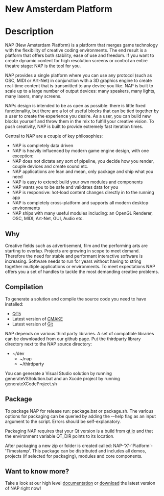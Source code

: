 New Amsterdam Platform
=======================

# Description

NAP (New Amsterdam Platform) is a platform that merges game technology with the flexibility of creative coding environments. The end result is a platform that offers both stability, ease of use and freedom. If you want to create dynamic content for high resolution screens or control an entire theatre stage: NAP is the tool for you.

NAP provides a single platform where you can use any protocol (such as OSC, MIDI or Art-Net) in conjunction with a 3D graphics engine to create real-time content that is transmitted to any device you like. NAP is built to scale up to a large number of output devices: many speakers, many lights, many lasers, many screens.
	
NAPs design is intended to be as open as possible: there is little fixed functionality, but there are a lot of useful blocks that can be tied together by a user to create the experience you desire. As a user, you can build new blocks yourself and throw them in the mix to fulfill your creative vision. To push creativity, NAP is built to provide extremely fast iteration times.

Central to NAP are a couple of key philosophies:

- NAP is completely data driven
- NAP is heavily influenced by modern game engine design, with one exception:
- NAP does not dictate any sort of pipeline, you decide how you render, couple devices and create sound etc.
- NAP applications are lean and mean, only package and ship what you need
- NAP is easy to extend: build your own modules and components
- NAP wants you to be safe and validates data for you
- NAP is responsive: hot-load content changes directly in to the running app
- NAP is completely cross-platform and supports all modern desktop environments
- NAP ships with many useful modules including: an OpenGL Renderer, OSC, MIDI, Art-Net, GUI, Audio etc.

## Why

Creative fields such as advertisement, film and the performing arts are starting to overlap. Projects are growing in scope to meet demand. Therefore the need for stable and performant interactive software is increasing. Software needs to run for years without having to string together multiple applications or environments. To meet expectations NAP offers you a set of handles to tackle the most demanding creative problems.

## Compilation

To generate a solution and compile the source code you need to have installed: 

- [QT5](http://download.qt.io/official_releases/qt/)
- Latest version of [CMAKE](https://cmake.org/download/)
- Latest version of [Git](https://git-scm.com/download/win)

NAP depends on various third party libraries. A set of compatible libraries can be downloaded from our github page. Put the thirdparty library directory next to the NAP source directory:

- ~/dev
	- ~/nap
	- ~/thirdparty

You can generate a Visual Studio solution by running generateVSSolution.bat and an Xcode project by running generateXCodeProject.sh

## Package

To package NAP for release run: package.bat or package.sh. The various options for packaging can be queried by adding the --help flag as an input argument to the script. Errors should be self-explanatory.

Packaging NAP requires that your Qt version is a build from [qt.io](http://download.qt.io/official_releases/qt/) and that the environment variable QT_DIR points to its location.

After packaging a new zip or folder is created called: NAP-'X'-'Platform'-'Timestamp'. This package can be distributed and includes all demos, projects (if selected for packaging), modules and core components.

## Want to know more?

Take a look at our high level [documentation](https://www.napframework.com/doxygen/index.html) or [download](https://www.napframework.com) the latest version of NAP right now!	
